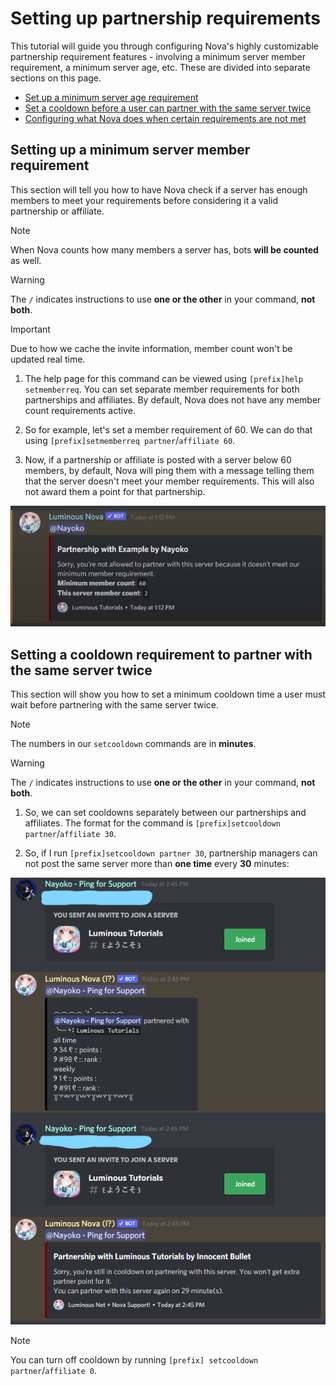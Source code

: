 # Setting up partnership requirements

This tutorial will guide you through configuring Nova's highly customizable partnership requirement features - involving a minimum server member requirement, a minimum server age, etc. These are divided into separate sections on this page.

* [Set up a minimum server age requirement]()
* [Set a cooldown before a user can partner with the same server twice]()
* [Configuring what Nova does when certain requirements are not met]()


## Setting up a minimum server member requirement

This section will tell you how to have Nova check if a server has enough members to meet your requirements before considering it a valid partnership or affiliate.

> [!NOTE] 
> When Nova counts how many members a server has, bots **will be counted** as well.

> [!WARNING] 
> The `/` indicates instructions to use **one or the other** in your command, **not both**.

> [!IMPORTANT]
> Due to how we cache the invite information, member count won't be updated real time.

1. The help page for this command can be viewed using `[prefix]help setmemberreq`. You can set separate member requirements for both partnerships and affiliates. By default, Nova does not have any member count requirements active.

2. So for example, let's set a member requirement of 60. We can do that using `[prefix]setmemberreq partner`/`affiliate 60`.

3. Now, if a partnership or affiliate is posted with a server below 60 members, by default, Nova will ping them with a message telling them that the server doesn't meet your member requirements. This will also not award them a point for that partnership.

![p_memreqex](../images/p_memreq.png)


## Setting a cooldown requirement to partner with the same server twice

This section will show you how to set a minimum cooldown time a user must wait before partnering with the same server twice.

> [!NOTE] 
> The numbers in our `setcooldown` commands are in **minutes**.

> [!WARNING] 
> The `/` indicates instructions to use **one or the other** in your command, **not both**.

1. So, we can set cooldowns separately between our partnerships and affiliates. The format for the command is `[prefix]setcooldown partner`/`affiliate 30`.

2. So, if I run `[prefix]setcooldown partner 30`, partnership managers can not post the same server more than **one time** every **30** minutes:

![p_cooldownex](../images/p_cooldownex.png)

> [!NOTE] 
> You can turn off cooldown by running `[prefix] setcooldown partner`/`affiliate 0`.
